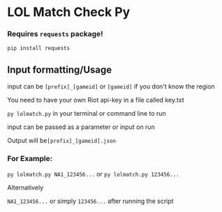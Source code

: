 # LOL Match Check Py
### Requires `requests` package!

`pip install requests`

## Input formatting/Usage
input can be `[prefix]_[gameid]` or `[gameid]` if you don't know the region

You need to have your own Riot api-key in a file called key.txt

`py lolmatch.py` in your terminal or command line to run

input can be passed as a parameter or input on run

Output will be`[prefix]_[gameid].json`

### For Example:
`py lolmatch.py NA1_123456...` or `py lolmatch.py 123456...`

Alternatively

`NA1_123456...` or simply `123456...` after running the script
